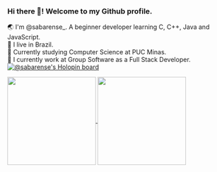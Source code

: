 ### Hi there 👋! Welcome to my Github profile.

🌏 I'm @sabarense_. A beginner developer learning C, C++, Java and JavaScript. <br>
🌵 I live in Brazil. <br>
🏫 Currently studying Computer Science at PUC Minas. <br>
🔭 I currently work at Group Software as a Full Stack Developer. <br>
[![@sabarense's Holopin board](https://holopin.me/sabarense)](https://holopin.io/@sabarense)

<a href="https://github.com/anuraghazra/github-readme-stats">
  <img height=200 align="center" src="https://github-readme-stats.vercel.app/api?username=sabarense&show_icons=true&theme=dracula&include_all_commits=true&count_private=true" />
</a>
<a href="https://github.com/anuraghazra/convoychat">
  <img height=200 align="center" src="https://github-readme-stats.vercel.app/api/top-langs?username=sabarense&layout=compact&langs_count=16&card_width=500&theme=dracula" />
</a>

<!--
**sabarense/sabarense** is a ✨ _special_ ✨ repository because its `README.md` (this file) appears on your GitHub profile.

Here are some ideas to get you started:

- 🔭 I’m currently working on ...
- 🌱 I’m currently learning ...
- 👯 I’m looking to collaborate on ...
- 🤔 I’m looking for help with ...
- 💬 Ask me about ...
- 📫 How to reach me: ...
- 😄 Pronouns: ...
- ⚡ Fun fact: ...
-->
